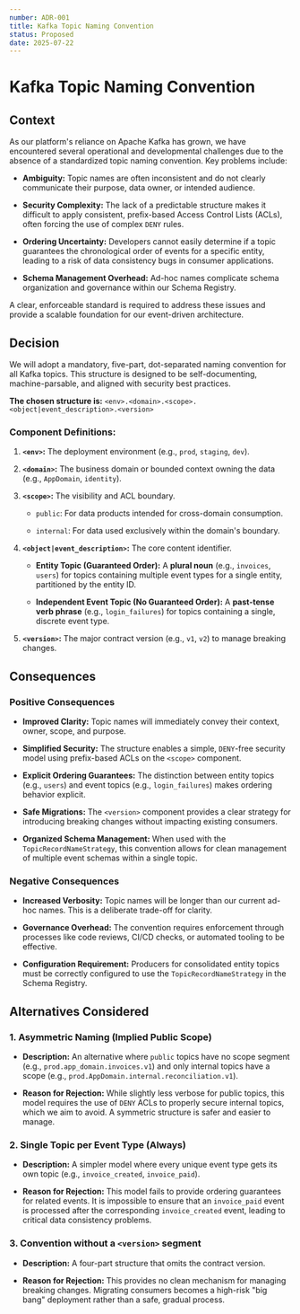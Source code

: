 ```yaml
---
number: ADR-001
title: Kafka Topic Naming Convention
status: Proposed
date: 2025-07-22
---
```


# Kafka Topic Naming Convention

## Context

As our platform's reliance on Apache Kafka has grown, we have encountered several operational and developmental challenges due to the absence of a standardized topic naming convention. Key problems include:

-   **Ambiguity:** Topic names are often inconsistent and do not clearly communicate their purpose, data owner, or intended audience.

-   **Security Complexity:** The lack of a predictable structure makes it difficult to apply consistent, prefix-based Access Control Lists (ACLs), often forcing the use of complex `DENY` rules.

-   **Ordering Uncertainty:** Developers cannot easily determine if a topic guarantees the chronological order of events for a specific entity, leading to a risk of data consistency bugs in consumer applications.

-   **Schema Management Overhead:** Ad-hoc names complicate schema organization and governance within our Schema Registry.

A clear, enforceable standard is required to address these issues and provide a scalable foundation for our event-driven architecture.

## Decision

We will adopt a mandatory, five-part, dot-separated naming convention for all Kafka topics. This structure is designed to be self-documenting, machine-parsable, and aligned with security best practices.

**The chosen structure is:** `<env>.<domain>.<scope>.<object|event_description>.<version>`

### Component Definitions:

1. **`<env>`:** The deployment environment (e.g., `prod`, `staging`, `dev`).

2. **`<domain>`:** The business domain or bounded context owning the data (e.g., `AppDomain`, `identity`).

3. **`<scope>`:** The visibility and ACL boundary.

    - `public`: For data products intended for cross-domain consumption.

    - `internal`: For data used exclusively within the domain's boundary.

4. **`<object|event_description>`:** The core content identifier.

    - **Entity Topic (Guaranteed Order):** A **plural noun** (e.g., `invoices`, `users`) for topics containing multiple event types for a single entity, partitioned by the entity ID.

    - **Independent Event Topic (No Guaranteed Order):** A **past-tense verb phrase** (e.g., `login_failures`) for topics containing a single, discrete event type.

5. **`<version>`:** The major contract version (e.g., `v1`, `v2`) to manage breaking changes.

## Consequences

### Positive Consequences

-   **Improved Clarity:** Topic names will immediately convey their context, owner, scope, and purpose.

-   **Simplified Security:** The structure enables a simple, `DENY`-free security model using prefix-based ACLs on the `<scope>` component.

-   **Explicit Ordering Guarantees:** The distinction between entity topics (e.g., `users`) and event topics (e.g., `login_failures`) makes ordering behavior explicit.

-   **Safe Migrations:** The `<version>` component provides a clear strategy for introducing breaking changes without impacting existing consumers.

-   **Organized Schema Management:** When used with the `TopicRecordNameStrategy`, this convention allows for clean management of multiple event schemas within a single topic.

### Negative Consequences

-   **Increased Verbosity:** Topic names will be longer than our current ad-hoc names. This is a deliberate trade-off for clarity.

-   **Governance Overhead:** The convention requires enforcement through processes like code reviews, CI/CD checks, or automated tooling to be effective.

-   **Configuration Requirement:** Producers for consolidated entity topics must be correctly configured to use the `TopicRecordNameStrategy` in the Schema Registry.

## Alternatives Considered

### 1. Asymmetric Naming (Implied Public Scope)

-   **Description:** An alternative where `public` topics have no scope segment (e.g., `prod.app_domain.invoices.v1`) and only internal topics have a scope (e.g., `prod.AppDomain.internal.reconciliation.v1`).

-   **Reason for Rejection:** While slightly less verbose for public topics, this model requires the use of `DENY` ACLs to properly secure internal topics, which we aim to avoid. A symmetric structure is safer and easier to manage.

### 2. Single Topic per Event Type (Always)

-   **Description:** A simpler model where every unique event type gets its own topic (e.g., `invoice_created`, `invoice_paid`).

-   **Reason for Rejection:** This model fails to provide ordering guarantees for related events. It is impossible to ensure that an `invoice_paid` event is processed after the corresponding `invoice_created` event, leading to critical data consistency problems.

### 3. Convention without a `<version>` segment

-   **Description:** A four-part structure that omits the contract version.

-   **Reason for Rejection:** This provides no clean mechanism for managing breaking changes. Migrating consumers becomes a high-risk "big bang" deployment rather than a safe, gradual process.
